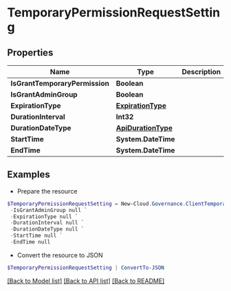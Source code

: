 # TemporaryPermissionRequestSetting
## Properties

Name | Type | Description | Notes
------------ | ------------- | ------------- | -------------
**IsGrantTemporaryPermission** | **Boolean** |  | [optional] 
**IsGrantAdminGroup** | **Boolean** |  | [optional] 
**ExpirationType** | [**ExpirationType**](ExpirationType.md) |  | [optional] 
**DurationInterval** | **Int32** |  | [optional] 
**DurationDateType** | [**ApiDurationType**](ApiDurationType.md) |  | [optional] 
**StartTime** | **System.DateTime** |  | [optional] 
**EndTime** | **System.DateTime** |  | [optional] 

## Examples

- Prepare the resource
```powershell
$TemporaryPermissionRequestSetting = New-Cloud.Governance.ClientTemporaryPermissionRequestSetting  -IsGrantTemporaryPermission null `
 -IsGrantAdminGroup null `
 -ExpirationType null `
 -DurationInterval null `
 -DurationDateType null `
 -StartTime null `
 -EndTime null
```

- Convert the resource to JSON
```powershell
$TemporaryPermissionRequestSetting | ConvertTo-JSON
```

[[Back to Model list]](../README.md#documentation-for-models) [[Back to API list]](../README.md#documentation-for-api-endpoints) [[Back to README]](../README.md)

